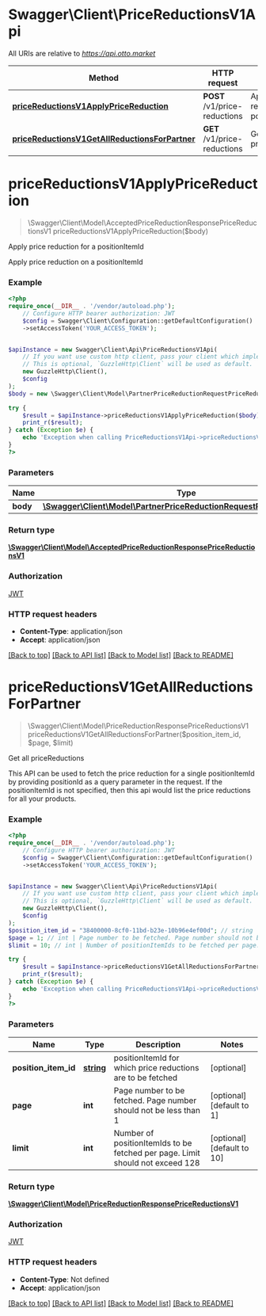 # Swagger\Client\PriceReductionsV1Api

All URIs are relative to *https://api.otto.market*

Method | HTTP request | Description
------------- | ------------- | -------------
[**priceReductionsV1ApplyPriceReduction**](PriceReductionsV1Api.md#pricereductionsv1applypricereduction) | **POST** /v1/price-reductions | Apply price reduction for a positionItemId
[**priceReductionsV1GetAllReductionsForPartner**](PriceReductionsV1Api.md#pricereductionsv1getallreductionsforpartner) | **GET** /v1/price-reductions | Get all priceReductions

# **priceReductionsV1ApplyPriceReduction**
> \Swagger\Client\Model\AcceptedPriceReductionResponsePriceReductionsV1 priceReductionsV1ApplyPriceReduction($body)

Apply price reduction for a positionItemId

Apply price reduction on a positionItemId

### Example
```php
<?php
require_once(__DIR__ . '/vendor/autoload.php');
    // Configure HTTP bearer authorization: JWT
    $config = Swagger\Client\Configuration::getDefaultConfiguration()
    ->setAccessToken('YOUR_ACCESS_TOKEN');


$apiInstance = new Swagger\Client\Api\PriceReductionsV1Api(
    // If you want use custom http client, pass your client which implements `GuzzleHttp\ClientInterface`.
    // This is optional, `GuzzleHttp\Client` will be used as default.
    new GuzzleHttp\Client(),
    $config
);
$body = new \Swagger\Client\Model\PartnerPriceReductionRequestPriceReductionsV1(); // \Swagger\Client\Model\PartnerPriceReductionRequestPriceReductionsV1 | 

try {
    $result = $apiInstance->priceReductionsV1ApplyPriceReduction($body);
    print_r($result);
} catch (Exception $e) {
    echo 'Exception when calling PriceReductionsV1Api->priceReductionsV1ApplyPriceReduction: ', $e->getMessage(), PHP_EOL;
}
?>
```

### Parameters

Name | Type | Description  | Notes
------------- | ------------- | ------------- | -------------
 **body** | [**\Swagger\Client\Model\PartnerPriceReductionRequestPriceReductionsV1**](../Model/PartnerPriceReductionRequestPriceReductionsV1.md)|  |

### Return type

[**\Swagger\Client\Model\AcceptedPriceReductionResponsePriceReductionsV1**](../Model/AcceptedPriceReductionResponsePriceReductionsV1.md)

### Authorization

[JWT](../../README.md#JWT)

### HTTP request headers

 - **Content-Type**: application/json
 - **Accept**: application/json

[[Back to top]](#) [[Back to API list]](../../README.md#documentation-for-api-endpoints) [[Back to Model list]](../../README.md#documentation-for-models) [[Back to README]](../../README.md)

# **priceReductionsV1GetAllReductionsForPartner**
> \Swagger\Client\Model\PriceReductionResponsePriceReductionsV1 priceReductionsV1GetAllReductionsForPartner($position_item_id, $page, $limit)

Get all priceReductions

This API can be used to fetch the price reduction for a single positionItemId by providing positionId as a query parameter in the request. If the positionItemId is not specified, then this api would list the price reductions for all your products.

### Example
```php
<?php
require_once(__DIR__ . '/vendor/autoload.php');
    // Configure HTTP bearer authorization: JWT
    $config = Swagger\Client\Configuration::getDefaultConfiguration()
    ->setAccessToken('YOUR_ACCESS_TOKEN');


$apiInstance = new Swagger\Client\Api\PriceReductionsV1Api(
    // If you want use custom http client, pass your client which implements `GuzzleHttp\ClientInterface`.
    // This is optional, `GuzzleHttp\Client` will be used as default.
    new GuzzleHttp\Client(),
    $config
);
$position_item_id = "38400000-8cf0-11bd-b23e-10b96e4ef00d"; // string | positionItemId for which price reductions are to be fetched
$page = 1; // int | Page number to be fetched. Page number should not be less than 1
$limit = 10; // int | Number of positionItemIds to be fetched per page. Limit should not exceed 128

try {
    $result = $apiInstance->priceReductionsV1GetAllReductionsForPartner($position_item_id, $page, $limit);
    print_r($result);
} catch (Exception $e) {
    echo 'Exception when calling PriceReductionsV1Api->priceReductionsV1GetAllReductionsForPartner: ', $e->getMessage(), PHP_EOL;
}
?>
```

### Parameters

Name | Type | Description  | Notes
------------- | ------------- | ------------- | -------------
 **position_item_id** | [**string**](../Model/.md)| positionItemId for which price reductions are to be fetched | [optional]
 **page** | **int**| Page number to be fetched. Page number should not be less than 1 | [optional] [default to 1]
 **limit** | **int**| Number of positionItemIds to be fetched per page. Limit should not exceed 128 | [optional] [default to 10]

### Return type

[**\Swagger\Client\Model\PriceReductionResponsePriceReductionsV1**](../Model/PriceReductionResponsePriceReductionsV1.md)

### Authorization

[JWT](../../README.md#JWT)

### HTTP request headers

 - **Content-Type**: Not defined
 - **Accept**: application/json

[[Back to top]](#) [[Back to API list]](../../README.md#documentation-for-api-endpoints) [[Back to Model list]](../../README.md#documentation-for-models) [[Back to README]](../../README.md)

